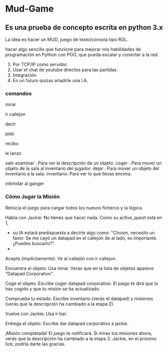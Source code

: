 # Mud-Game
## Es una prueba de concepto escrita en python 3.x

La idea es hacer un MUD, juego de texto/consola tipo ROL.

hacer algo sencillo que funcione para mejorar mis habilidades
de programación en Python con POO, que pueda escalar y conectar a la red.

1. Por TCP/IP como servidor.
2. Usar el chat de youtube directos para las partidas.
3. Integración
4. En un futuro quizas añadirle una I.A.

### comandos

mirar

ir callejon

decir

pido

recibo

le lanzo 

salir 
examinar <objeto>: Para ver la descripción de un objeto.
coger <objeto>: Para mover un objeto de la sala al inventario del jugador.
dejar <objeto>: Para mover un objeto del inventario a la sala.
inventario: Para ver lo que llevas encima.

intimidar al ganger


### Cómo Jugar la Misión

Reinicia el juego para cargar todos los nuevos ficheros y la lógica.

Habla con Jackie: No tienes que hacer nada. Como su active_quest está en 1, 

- su IA estará predispuesta a decirte algo como: "Choom, necesito un favor. Se me cayó un datapad en el callejón de al lado, es importante. ¿Puedes buscarlo?".
- 
Acepta (implícitamente): Ve al callejón con ir callejon.

Encuentra el objeto: Usa mirar. Verás que en la lista de objetos aparece "Datapad Corporativo".

Coge el objeto: Escribe coger datapad corporativo. El juego te dirá que lo has cogido y que tu misión se ha actualizado.

Comprueba tu estado: Escribe inventario (verás el datapad) y misiones (verás que la descripción ha cambiado a la etapa 2).

Vuelve con Jackie: Usa ir bar.

Entrega el objeto: Escribe dar datapad corporativo a jackie.

¡Misión completada! El juego te notificará. Si miras tus misiones ahora, verás que la descripción ha cambiado a la etapa 3. Jackie, en el próximo tick, podría darte las gracias.

